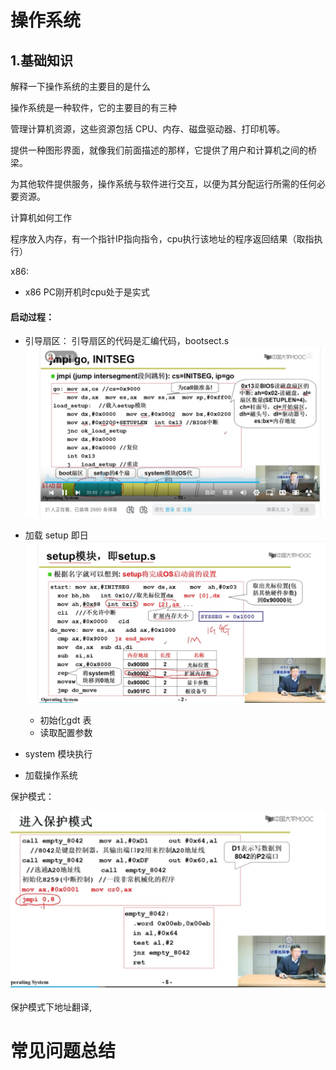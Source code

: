 # 操作系统

## 1.基础知识

解释一下操作系统的主要目的是什么

操作系统是一种软件，它的主要目的有三种

管理计算机资源，这些资源包括 CPU、内存、磁盘驱动器、打印机等。

提供一种图形界面，就像我们前面描述的那样，它提供了用户和计算机之间的桥梁。

为其他软件提供服务，操作系统与软件进行交互，以便为其分配运行所需的任何必要资源。

计算机如何工作

程序放入内存，有一个指针IP指向指令，cpu执行该地址的程序返回结果（取指执行）

x86:
- x86 PC刚开机时cpu处于是实式

#### 启动过程：

- 引导扇区：
引导扇区的代码是汇编代码，bootsect.s
![img](images/bootsec.png)  



- 加载 setup 即日
  ![img](images/os_setup.jpg) 

  - 初始化gdt 表
  -  读取配置参数
-  system 模块执行


- 加载操作系统


保护模式： 

 ![img](images/os_safemode.jpg) 

保护模式下地址翻译,









# 常见问题总结


